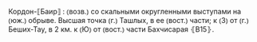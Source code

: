 ---
---

Кордон-⟦Баир⟧
: ⦅возв.⦆ со скальными округленными выступами на ⦅юж.⦆ обрыве. Высшая точка ⦅г.⦆ Ташлых, в ее ⦅вост.⦆ части; к ⦅З⦆ от ⦅г.⦆ Беших-Тау, в 2 км. к ⦅Ю⦆ от ⦅вост.⦆ части Бахчисарая ⦃В15⦄.
